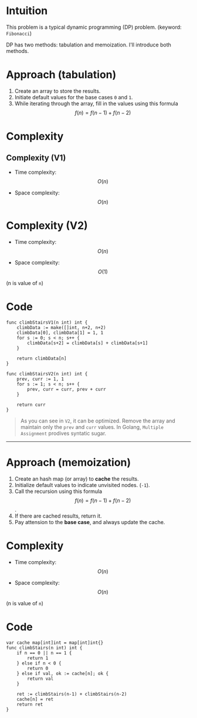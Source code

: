 # Intuition
<!-- Describe your first thoughts on how to solve this problem. -->
This problem is a typical dynamic programming (DP) problem. (keyword: `Fibonacci`)

DP has two methods: tabulation and memoization. I'll introduce both methods.
# Approach (tabulation)
<!-- Describe your approach to solving the problem. -->
1. Create an array to store the results.
2. Initiate default values for the base cases `0` and `1`.
3. While iterating through the array, fill in the values using this formula $$f(n) = f(n-1) + f(n-2)$$
# Complexity
## Complexity (V1)
- Time complexity: $$O(n)$$
<!-- Add your time complexity here, e.g. $$O(n)$$ -->

- Space complexity: $$O(n)$$
<!-- Add your space complexity here, e.g. $$O(n)$$ -->
# Complexity (V2)
- Time complexity: $$O(n)$$
<!-- Add your time complexity here, e.g. $$O(n)$$ -->

- Space complexity: $$O(1)$$
<!-- Add your space complexity here, e.g. $$O(n)$$ -->

(n is value of `n`)
# Code
```
func climbStairsV1(n int) int {
    climbData := make([]int, n+2, n+2)
    climbData[0], climbData[1] = 1, 1
    for s := 0; s < n; s++ {
        climbData[s+2] = climbData[s] + climbData[s+1]
    }

    return climbData[n]
}

func climbStairsV2(n int) int {
    prev, curr := 1, 1
    for s := 1; s < n; s++ {
        prev, curr = curr, prev + curr
    }

    return curr
}
```

> As you can see in `V2`, it can be optimized. Remove the array and maintain only the `prev` and `curr` values. In Golang, `Multiple Assignment` prodives syntatic sugar.

- - -

# Approach (memoization)
<!-- Describe your approach to solving the problem. -->
1. Create an hash map (or array) to **cache** the results.
2. Initialize default values to indicate unvisited nodes. (`-1`).
3. Call the recursion using this formula $$f(n) = f(n-1) + f(n-2)$$.
4. If there are cached results, return it.
5. Pay attension to the **base case**, and always update the cache.

# Complexity
- Time complexity: $$O(n)$$
<!-- Add your time complexity here, e.g. $$O(n)$$ -->

- Space complexity: $$O(n)$$
<!-- Add your space complexity here, e.g. $$O(n)$$ -->
(n is value of `n`)
# Code
```
var cache map[int]int = map[int]int{}
func climbStairs(n int) int {
	if n == 0 || n == 1 {
		return 1
	} else if n < 0 {
		return 0
	} else if val, ok := cache[n]; ok {
		return val
	}

	ret := climbStairs(n-1) + climbStairs(n-2)
	cache[n] = ret
	return ret
}
```